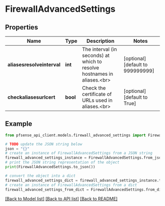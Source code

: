 # FirewallAdvancedSettings


## Properties

Name | Type | Description | Notes
------------ | ------------- | ------------- | -------------
**aliasesresolveinterval** | **int** | The interval (in seconds) at which to resolve hostnames in aliases.&lt;br&gt; | [optional] [default to 999999999]
**checkaliasesurlcert** | **bool** | Check the certificate of URLs used in aliases.&lt;br&gt; | [optional] [default to True]

## Example

```python
from pfsense_api_client.models.firewall_advanced_settings import FirewallAdvancedSettings

# TODO update the JSON string below
json = "{}"
# create an instance of FirewallAdvancedSettings from a JSON string
firewall_advanced_settings_instance = FirewallAdvancedSettings.from_json(json)
# print the JSON string representation of the object
print(FirewallAdvancedSettings.to_json())

# convert the object into a dict
firewall_advanced_settings_dict = firewall_advanced_settings_instance.to_dict()
# create an instance of FirewallAdvancedSettings from a dict
firewall_advanced_settings_from_dict = FirewallAdvancedSettings.from_dict(firewall_advanced_settings_dict)
```
[[Back to Model list]](../README.md#documentation-for-models) [[Back to API list]](../README.md#documentation-for-api-endpoints) [[Back to README]](../README.md)


